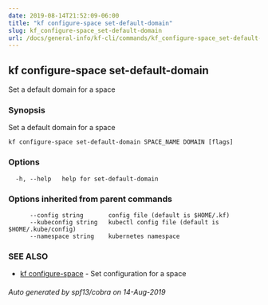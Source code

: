 ```yaml
---
date: 2019-08-14T21:52:09-06:00
title: "kf configure-space set-default-domain"
slug: kf_configure-space_set-default-domain
url: /docs/general-info/kf-cli/commands/kf_configure-space_set-default-domain/
---
```

## kf configure-space set-default-domain

Set a default domain for a space

### Synopsis

Set a default domain for a space

```
kf configure-space set-default-domain SPACE_NAME DOMAIN [flags]
```

### Options

```
  -h, --help   help for set-default-domain
```

### Options inherited from parent commands

```
      --config string       config file (default is $HOME/.kf)
      --kubeconfig string   kubectl config file (default is $HOME/.kube/config)
      --namespace string    kubernetes namespace
```

### SEE ALSO

* [kf configure-space](/docs/general-info/kf-cli/commands/kf_configure-space/)	 - Set configuration for a space

###### Auto generated by spf13/cobra on 14-Aug-2019
